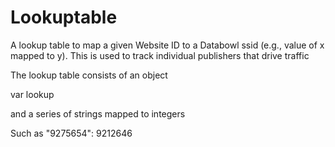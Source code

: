 # Lookuptable
A lookup table to map a given Website ID to a Databowl ssid (e.g., value of x mapped to y). This is used to track individual publishers that drive traffic


The lookup table consists of an object 

var lookup 

and a series of strings mapped to integers 

Such as "9275654": 9212646
